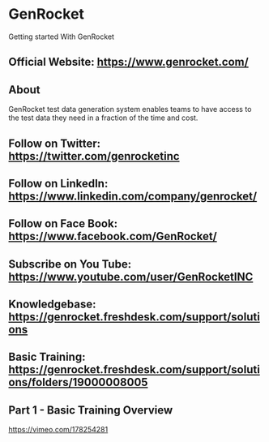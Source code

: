 # GenRocket
Getting started With GenRocket

## Official Website: https://www.genrocket.com/

## About
 GenRocket test data generation system enables teams to have access to the test data they need in a fraction of the time and cost. 
 ## Follow on Twitter: https://twitter.com/genrocketinc
 ##  Follow on LinkedIn: https://www.linkedin.com/company/genrocket/
 ##  Follow on Face Book: https://www.facebook.com/GenRocket/
 ##  Subscribe on You Tube: https://www.youtube.com/user/GenRocketINC
 
 ## Knowledgebase: https://genrocket.freshdesk.com/support/solutions
 
## Basic Training: https://genrocket.freshdesk.com/support/solutions/folders/19000008005



## Part 1 - Basic Training Overview
https://vimeo.com/178254281



 
